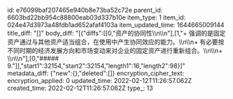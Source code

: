 id: e76099baf207465e940b8e73ba52c72e
parent_id: 6603bd22bb954c88800eab03d337b10e
item_type: 1
item_id: 024e47d3973a48fdb1ad652afaf4103a
item_updated_time: 1644665009144
title_diff: "[]"
body_diff: "[{\"diffs\":[[0,\"资产的协同性\\\n\\\n\"],[1,\"+ 强调的是固定资产通过与其他资产适当组合，在使用中产生协同效应的能力。\\\n\\\n+ 有必要按不同时期的经济发展方向和市场变动来对企业的固定资产进行重新组合。\\\n\\\n+ \\\n\\\n\"],[0,\"##### 9.\"]],\"start1\":32154,\"start2\":32154,\"length1\":16,\"length2\":98}]"
metadata_diff: {"new":{},"deleted":[]}
encryption_cipher_text: 
encryption_applied: 0
updated_time: 2022-02-12T11:26:57.062Z
created_time: 2022-02-12T11:26:57.062Z
type_: 13